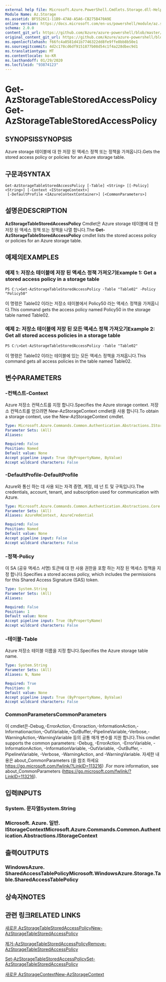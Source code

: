 ```yaml
---
external help file: Microsoft.Azure.PowerShell.Cmdlets.Storage.dll-Help.xml
Module Name: Az.Storage
ms.assetid: BF5526C1-11B9-47A8-A5A6-CB275B470A9E
online version: https://docs.microsoft.com/en-us/powershell/module/az.storage/get-azstoragetablestoredaccesspolicy
schema: 2.0.0
content_git_url: https://github.com/Azure/azure-powershell/blob/master/src/Storage/Storage.Management/help/Get-AzStorageTableStoredAccessPolicy.md
original_content_git_url: https://github.com/Azure/azure-powershell/blob/master/src/Storage/Storage.Management/help/Get-AzStorageTableStoredAccessPolicy.md
ms.openlocfilehash: f66fc4a0581d41b7746322dd8fe9ffe8bb8b50e1
ms.sourcegitcommit: 4d2c178cd6df9151877b08d54c1f4a228dbec9d1
ms.translationtype: MT
ms.contentlocale: ko-KR
ms.lasthandoff: 01/29/2020
ms.locfileid: "93874123"
---
```

# <span data-ttu-id="3dea9-101">Get-AzStorageTableStoredAccessPolicy</span><span class="sxs-lookup"><span data-stu-id="3dea9-101">Get-AzStorageTableStoredAccessPolicy</span></span>

## <span data-ttu-id="3dea9-102">SYNOPSIS</span><span class="sxs-lookup"><span data-stu-id="3dea9-102">SYNOPSIS</span></span>
<span data-ttu-id="3dea9-103">Azure storage 테이블에 대 한 저장 된 액세스 정책 또는 정책을 가져옵니다.</span><span class="sxs-lookup"><span data-stu-id="3dea9-103">Gets the stored access policy or policies for an Azure storage table.</span></span>

## <span data-ttu-id="3dea9-104">구문과</span><span class="sxs-lookup"><span data-stu-id="3dea9-104">SYNTAX</span></span>

```
Get-AzStorageTableStoredAccessPolicy [-Table] <String> [[-Policy] <String>] [-Context <IStorageContext>]
 [-DefaultProfile <IAzureContextContainer>] [<CommonParameters>]
```

## <span data-ttu-id="3dea9-105">설명은</span><span class="sxs-lookup"><span data-stu-id="3dea9-105">DESCRIPTION</span></span>
<span data-ttu-id="3dea9-106">**AzStorageTableStoredAccessPolicy** Cmdlet은 Azure storage 테이블에 대 한 저장 된 액세스 정책 또는 정책을 나열 합니다.</span><span class="sxs-lookup"><span data-stu-id="3dea9-106">The **Get-AzStorageTableStoredAccessPolicy** cmdlet lists the stored access policy or policies for an Azure storage table.</span></span>

## <span data-ttu-id="3dea9-107">예제의</span><span class="sxs-lookup"><span data-stu-id="3dea9-107">EXAMPLES</span></span>

### <span data-ttu-id="3dea9-108">예제 1: 저장소 테이블에 저장 된 액세스 정책 가져오기</span><span class="sxs-lookup"><span data-stu-id="3dea9-108">Example 1: Get a stored access policy in a storage table</span></span>
```
PS C:\>Get-AzStorageTableStoredAccessPolicy -Table "Table02" -Policy "Policy50"
```

<span data-ttu-id="3dea9-109">이 명령은 Table02 이라는 저장소 테이블에서 Policy50 라는 액세스 정책을 가져옵니다.</span><span class="sxs-lookup"><span data-stu-id="3dea9-109">This command gets the access policy named Policy50 in the storage table named Table02.</span></span>

### <span data-ttu-id="3dea9-110">예제 2: 저장소 테이블에 저장 된 모든 액세스 정책 가져오기</span><span class="sxs-lookup"><span data-stu-id="3dea9-110">Example 2: Get all stored access policies in a storage table</span></span>
```
PS C:\>Get-AzStorageTableStoredAccessPolicy -Table "Table02"
```

<span data-ttu-id="3dea9-111">이 명령은 Table02 이라는 테이블에 있는 모든 액세스 정책을 가져옵니다.</span><span class="sxs-lookup"><span data-stu-id="3dea9-111">This command gets all access policies in the table named Table02.</span></span>

## <span data-ttu-id="3dea9-112">변수</span><span class="sxs-lookup"><span data-stu-id="3dea9-112">PARAMETERS</span></span>

### <span data-ttu-id="3dea9-113">-컨텍스트</span><span class="sxs-lookup"><span data-stu-id="3dea9-113">-Context</span></span>
<span data-ttu-id="3dea9-114">Azure 저장소 컨텍스트를 지정 합니다.</span><span class="sxs-lookup"><span data-stu-id="3dea9-114">Specifies the Azure storage context.</span></span>
<span data-ttu-id="3dea9-115">저장소 컨텍스트를 얻으려면 New-AzStorageContext cmdlet을 사용 합니다.</span><span class="sxs-lookup"><span data-stu-id="3dea9-115">To obtain a storage context, use the New-AzStorageContext cmdlet.</span></span>

```yaml
Type: Microsoft.Azure.Commands.Common.Authentication.Abstractions.IStorageContext
Parameter Sets: (All)
Aliases:

Required: False
Position: Named
Default value: None
Accept pipeline input: True (ByPropertyName, ByValue)
Accept wildcard characters: False
```

### <span data-ttu-id="3dea9-116">-DefaultProfile</span><span class="sxs-lookup"><span data-stu-id="3dea9-116">-DefaultProfile</span></span>
<span data-ttu-id="3dea9-117">Azure와 통신 하는 데 사용 되는 자격 증명, 계정, 테 넌 트 및 구독입니다.</span><span class="sxs-lookup"><span data-stu-id="3dea9-117">The credentials, account, tenant, and subscription used for communication with Azure.</span></span>

```yaml
Type: Microsoft.Azure.Commands.Common.Authentication.Abstractions.Core.IAzureContextContainer
Parameter Sets: (All)
Aliases: AzureRmContext, AzureCredential

Required: False
Position: Named
Default value: None
Accept pipeline input: False
Accept wildcard characters: False
```

### <span data-ttu-id="3dea9-118">-정책</span><span class="sxs-lookup"><span data-stu-id="3dea9-118">-Policy</span></span>
<span data-ttu-id="3dea9-119">이 SA (공유 액세스 서명) 토큰에 대 한 사용 권한을 포함 하는 저장 된 액세스 정책을 지정 합니다.</span><span class="sxs-lookup"><span data-stu-id="3dea9-119">Specifies a stored access policy, which includes the permissions for this Shared Access Signature (SAS) token.</span></span>

```yaml
Type: System.String
Parameter Sets: (All)
Aliases:

Required: False
Position: 1
Default value: None
Accept pipeline input: True (ByPropertyName)
Accept wildcard characters: False
```

### <span data-ttu-id="3dea9-120">-테이블</span><span class="sxs-lookup"><span data-stu-id="3dea9-120">-Table</span></span>
<span data-ttu-id="3dea9-121">Azure 저장소 테이블 이름을 지정 합니다.</span><span class="sxs-lookup"><span data-stu-id="3dea9-121">Specifies the Azure storage table name.</span></span>

```yaml
Type: System.String
Parameter Sets: (All)
Aliases: N, Name

Required: True
Position: 0
Default value: None
Accept pipeline input: True (ByPropertyName, ByValue)
Accept wildcard characters: False
```

### <span data-ttu-id="3dea9-122">CommonParameters</span><span class="sxs-lookup"><span data-stu-id="3dea9-122">CommonParameters</span></span>
<span data-ttu-id="3dea9-123">이 cmdlet은-Debug,-ErrorAction,-Erroraction,-InformationAction,-Informationaction,-OutVariable,-OutBuffer,-PipelineVariable,-Verbose,-WarningAction,-WarningVariable 등의 공통 매개 변수를 지원 합니다.</span><span class="sxs-lookup"><span data-stu-id="3dea9-123">This cmdlet supports the common parameters: -Debug, -ErrorAction, -ErrorVariable, -InformationAction, -InformationVariable, -OutVariable, -OutBuffer, -PipelineVariable, -Verbose, -WarningAction, and -WarningVariable.</span></span> <span data-ttu-id="3dea9-124">자세한 내용은 about_CommonParameters (을 참조 하세요 https://go.microsoft.com/fwlink/?LinkID=113216) .</span><span class="sxs-lookup"><span data-stu-id="3dea9-124">For more information, see about_CommonParameters (https://go.microsoft.com/fwlink/?LinkID=113216).</span></span>

## <span data-ttu-id="3dea9-125">입력</span><span class="sxs-lookup"><span data-stu-id="3dea9-125">INPUTS</span></span>

### <span data-ttu-id="3dea9-126">System. 문자열</span><span class="sxs-lookup"><span data-stu-id="3dea9-126">System.String</span></span>

### <span data-ttu-id="3dea9-127">Microsoft. Azure. 일반. IStorageContext</span><span class="sxs-lookup"><span data-stu-id="3dea9-127">Microsoft.Azure.Commands.Common.Authentication.Abstractions.IStorageContext</span></span>

## <span data-ttu-id="3dea9-128">출력</span><span class="sxs-lookup"><span data-stu-id="3dea9-128">OUTPUTS</span></span>

### <span data-ttu-id="3dea9-129">WindowsAzure. SharedAccessTablePolicy</span><span class="sxs-lookup"><span data-stu-id="3dea9-129">Microsoft.WindowsAzure.Storage.Table.SharedAccessTablePolicy</span></span>

## <span data-ttu-id="3dea9-130">상속자</span><span class="sxs-lookup"><span data-stu-id="3dea9-130">NOTES</span></span>

## <span data-ttu-id="3dea9-131">관련 링크</span><span class="sxs-lookup"><span data-stu-id="3dea9-131">RELATED LINKS</span></span>

[<span data-ttu-id="3dea9-132">새로운 AzStorageTableStoredAccessPolicy</span><span class="sxs-lookup"><span data-stu-id="3dea9-132">New-AzStorageTableStoredAccessPolicy</span></span>](./New-AzStorageTableStoredAccessPolicy.md)

[<span data-ttu-id="3dea9-133">제거-AzStorageTableStoredAccessPolicy</span><span class="sxs-lookup"><span data-stu-id="3dea9-133">Remove-AzStorageTableStoredAccessPolicy</span></span>](./Remove-AzStorageTableStoredAccessPolicy.md)

[<span data-ttu-id="3dea9-134">Set-AzStorageTableStoredAccessPolicy</span><span class="sxs-lookup"><span data-stu-id="3dea9-134">Set-AzStorageTableStoredAccessPolicy</span></span>](./Set-AzStorageTableStoredAccessPolicy.md)

[<span data-ttu-id="3dea9-135">새로운 AzStorageContext</span><span class="sxs-lookup"><span data-stu-id="3dea9-135">New-AzStorageContext</span></span>](./New-AzStorageContext.md)


